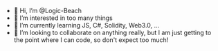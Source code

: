 - 👋 Hi, I’m @Logic-Beach
- 👀 I’m interested in too many things
- 🌱 I’m currently learning JS, C#, Solidity, Web3.0, ...
- 💞️ I’m looking to collaborate on anything really, but I am just getting to the point where I can code, so don't expect too much!

